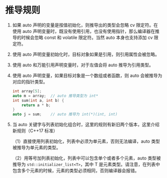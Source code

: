 # 推导规则

1. 如果 auto 声明的变量是按值初始化，则推导出的类型会忽略 cv 限定符。在使用 auto 声明变量时，既没有使用引用，也没有使用指针，那么编译器在推导的时候会忽略 const 和 volatile 限定符。当然 auto 本身也支持添加 cv 限定符。

2. 使用 auto 声明变量初始化时，目标对象如果是引用，则引用属性会被忽略。

3. 使用 auto 和万能引用声明变量时，对于左值会将 auto 推导为引用类型。

4. 使用 auto 声明变量，如果目标对象是一个数组或者函数，则 auto 会被推导为对应的指针类型。

   ```c++
   int array[5];
   auto m = array;	// auto 推导类型为 int*
   int sum(int a, int b) {
       return a * b;
   }
   auto j = sum;	// auto 推导为 int(*)(int, int)
   ```

5. 当 auto 关键字与列表初始化组合时，这里的规则有新旧两个版本，这里介绍新规则（C++17 标准）

   （1）直接使用列表初始化，列表中必须为单元素，否则无法编译，auto 类型被推导为单元素的类型。

   （2）用等号加列表初始化，列表中可以包含单个或者多个元素，auto 类型被推导为 `std::initializer_list<T>`，其中 T 是元素类型。请注意，在列表中包含多个元素的时候，元素的类型必须相同，否则编译器会报错。